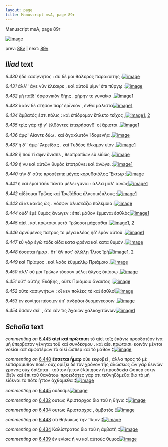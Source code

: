 ```yaml
---
layout: page
title: Manuscript msA, page 89r
---
```


Manuscript msA, page 89r

[![image](http://www.homermultitext.org/iipsrv?OBJ=IIP,1.0&FIF=/project/homer/pyramidal/deepzoom/hmt/vaimg/2017a/VA089RN_0261.tif&WID=100&CVT=JPEG)](http://www.homermultitext.org/ict2/?urn=urn:cite2:hmt:vaimg.2017a:VA089RN_0261)

prev:  [88v](../88v) | next:  [89v](../89v)

## *Iliad* text

*6.430* <a id="6.430"/> ἠδὲ κασίγνητος : σὺ δέ μοι θαλερὸς παρακοίτης :[![image](http://www.homermultitext.org/iipsrv?OBJ=IIP,1.0&FIF=/project/homer/pyramidal/deepzoom/hmt/vaimg/2017a/VA089RN_0261.tif&RGN=0.1742,0.2171,0.4545,0.0233&WID=1000&CVT=JPEG)](http://www.homermultitext.org/ict2/?urn=urn:cite2:hmt:vaimg.2017a:VA089RN_0261@0.1742,0.2171,0.4545,0.0233)

*6.431* <a id="6.431"/> ἀλλ'' άγε νῦν ἐλέαιρε , καὶ αὐτοῦ μίμν' ἐπι πύργῳ :[![image](http://www.homermultitext.org/iipsrv?OBJ=IIP,1.0&FIF=/project/homer/pyramidal/deepzoom/hmt/vaimg/2017a/VA089RN_0261.tif&RGN=0.1722,0.2374,0.4525,0.0248&WID=1000&CVT=JPEG)](http://www.homermultitext.org/ict2/?urn=urn:cite2:hmt:vaimg.2017a:VA089RN_0261@0.1722,0.2374,0.4525,0.0248)

*6.432* <a id="6.432"/> μὴ παῖδ' ὀρφανικὸν θήῃς . χήρην τε γυναῖκα .[![image](http://www.homermultitext.org/iipsrv?OBJ=IIP,1.0&FIF=/project/homer/pyramidal/deepzoom/hmt/vaimg/2017a/VA089RN_0261.tif&RGN=0.1702,0.2562,0.4525,0.0248&WID=1000&CVT=JPEG)](http://www.homermultitext.org/ict2/?urn=urn:cite2:hmt:vaimg.2017a:VA089RN_0261@0.1702,0.2562,0.4525,0.0248)[1](#msAim_6.268)

*6.433* <a id="6.433"/> λαὸν δὲ στῆσον παρ' ἐρῑνεὸν , ἔνθα μάλιστα[![image](http://www.homermultitext.org/iipsrv?OBJ=IIP,1.0&FIF=/project/homer/pyramidal/deepzoom/hmt/vaimg/2017a/VA089RN_0261.tif&RGN=0.1682,0.2742,0.4124,0.0263&WID=1000&CVT=JPEG)](http://www.homermultitext.org/ict2/?urn=urn:cite2:hmt:vaimg.2017a:VA089RN_0261@0.1682,0.2742,0.4124,0.0263)[1](#msA_6.124)

*6.434* <a id="6.434"/> ἄμβατός ἐστι πόλις : καὶ ἐπίδρομον ἔπλετο τεῖχος ,[![image](http://www.homermultitext.org/iipsrv?OBJ=IIP,1.0&FIF=/project/homer/pyramidal/deepzoom/hmt/vaimg/2017a/VA089RN_0261.tif&RGN=0.1682,0.2953,0.4434,0.0218&WID=1000&CVT=JPEG)](http://www.homermultitext.org/ict2/?urn=urn:cite2:hmt:vaimg.2017a:VA089RN_0261@0.1682,0.2953,0.4434,0.0218)[1](#msAim_6.269), [2](#msAint_6.201)

*6.435* <a id="6.435"/> τρὶς γὰρ τῇ γ' ἐλθόντες ἐπειρήσανθ' οἱ ἄριστοι .[![image](http://www.homermultitext.org/iipsrv?OBJ=IIP,1.0&FIF=/project/homer/pyramidal/deepzoom/hmt/vaimg/2017a/VA089RN_0261.tif&RGN=0.1642,0.314,0.4284,0.0225&WID=1000&CVT=JPEG)](http://www.homermultitext.org/ict2/?urn=urn:cite2:hmt:vaimg.2017a:VA089RN_0261@0.1642,0.314,0.4284,0.0225)[1](#msAim_6.270)

*6.436* <a id="6.436"/> ἀμφ' Αἴαντε δύω . καὶ ἀγακλυτὸν Ἰ̈δομενῆα .[![image](http://www.homermultitext.org/iipsrv?OBJ=IIP,1.0&FIF=/project/homer/pyramidal/deepzoom/hmt/vaimg/2017a/VA089RN_0261.tif&RGN=0.1702,0.3328,0.4174,0.0225&WID=1000&CVT=JPEG)](http://www.homermultitext.org/ict2/?urn=urn:cite2:hmt:vaimg.2017a:VA089RN_0261@0.1702,0.3328,0.4174,0.0225)

*6.437* <a id="6.437"/> ἠ δ`' ἀμφ' Ἀτρείδας . καὶ Τυδέος ἄλκιμον υἱόν .[![image](http://www.homermultitext.org/iipsrv?OBJ=IIP,1.0&FIF=/project/homer/pyramidal/deepzoom/hmt/vaimg/2017a/VA089RN_0261.tif&RGN=0.1712,0.3479,0.4174,0.0255&WID=1000&CVT=JPEG)](http://www.homermultitext.org/ict2/?urn=urn:cite2:hmt:vaimg.2017a:VA089RN_0261@0.1712,0.3479,0.4174,0.0255)[1](#msA_6.125)

*6.438* <a id="6.438"/> ἤ πού τί σφιν ἔνισπε , θεοπροπίων εῦ εἰδὼς .[![image](http://www.homermultitext.org/iipsrv?OBJ=IIP,1.0&FIF=/project/homer/pyramidal/deepzoom/hmt/vaimg/2017a/VA089RN_0261.tif&RGN=0.1722,0.3659,0.4174,0.0255&WID=1000&CVT=JPEG)](http://www.homermultitext.org/ict2/?urn=urn:cite2:hmt:vaimg.2017a:VA089RN_0261@0.1722,0.3659,0.4174,0.0255)

*6.439* <a id="6.439"/> ή νυ καὶ αὐτῶν θυμὸς ἐποτρύνει καὶ ἀνώγει :[![image](http://www.homermultitext.org/iipsrv?OBJ=IIP,1.0&FIF=/project/homer/pyramidal/deepzoom/hmt/vaimg/2017a/VA089RN_0261.tif&RGN=0.1712,0.3869,0.4174,0.0255&WID=1000&CVT=JPEG)](http://www.homermultitext.org/ict2/?urn=urn:cite2:hmt:vaimg.2017a:VA089RN_0261@0.1712,0.3869,0.4174,0.0255)[1](#msAint_6.202)

*6.440* <a id="6.440"/> τὴν δ' αῦτε προσέειπε μέγας κορυθαιόλος Ἕκτωρ :[![image](http://www.homermultitext.org/iipsrv?OBJ=IIP,1.0&FIF=/project/homer/pyramidal/deepzoom/hmt/vaimg/2017a/VA089RN_0261.tif&RGN=0.1632,0.4065,0.4474,0.0285&WID=1000&CVT=JPEG)](http://www.homermultitext.org/ict2/?urn=urn:cite2:hmt:vaimg.2017a:VA089RN_0261@0.1632,0.4065,0.4474,0.0285)

*6.441* <a id="6.441"/> ῆ καὶ ἐμοὶ τάδε πάντα μέλει γύναι : ἀλλα μάλ' αἰνῶς[![image](http://www.homermultitext.org/iipsrv?OBJ=IIP,1.0&FIF=/project/homer/pyramidal/deepzoom/hmt/vaimg/2017a/VA089RN_0261.tif&RGN=0.1632,0.4267,0.4575,0.0248&WID=1000&CVT=JPEG)](http://www.homermultitext.org/ict2/?urn=urn:cite2:hmt:vaimg.2017a:VA089RN_0261@0.1632,0.4267,0.4575,0.0248)[1](#msA_6.127)

*6.442* <a id="6.442"/> αἰδέομαι Τρῶας καὶ Τρωϊάδας ἑλκεσιπέπλους :[![image](http://www.homermultitext.org/iipsrv?OBJ=IIP,1.0&FIF=/project/homer/pyramidal/deepzoom/hmt/vaimg/2017a/VA089RN_0261.tif&RGN=0.1602,0.4463,0.4575,0.0248&WID=1000&CVT=JPEG)](http://www.homermultitext.org/ict2/?urn=urn:cite2:hmt:vaimg.2017a:VA089RN_0261@0.1602,0.4463,0.4575,0.0248)[1](#msA_6.128)

*6.443* <a id="6.443"/> αἴ κε κακὸς ὡς . νόσφιν ἀλυσκάζω πολέμοιο :[![image](http://www.homermultitext.org/iipsrv?OBJ=IIP,1.0&FIF=/project/homer/pyramidal/deepzoom/hmt/vaimg/2017a/VA089RN_0261.tif&RGN=0.1592,0.4681,0.4494,0.0218&WID=1000&CVT=JPEG)](http://www.homermultitext.org/ict2/?urn=urn:cite2:hmt:vaimg.2017a:VA089RN_0261@0.1592,0.4681,0.4494,0.0218)

*6.444* <a id="6.444"/> οὐδ' έμὲ θυμὸς ἄνωγεν : ἐπεὶ μάθον ἔμμεναι ἐσθλὸς[![image](http://www.homermultitext.org/iipsrv?OBJ=IIP,1.0&FIF=/project/homer/pyramidal/deepzoom/hmt/vaimg/2017a/VA089RN_0261.tif&RGN=0.1632,0.4853,0.4494,0.0255&WID=1000&CVT=JPEG)](http://www.homermultitext.org/ict2/?urn=urn:cite2:hmt:vaimg.2017a:VA089RN_0261@0.1632,0.4853,0.4494,0.0255)[1](#msA_6.129)

*6.445* <a id="6.445"/> αἰεὶ . καὶ πρώτοισι μετὰ Τρώεσσι μάχεσθαι .[![image](http://www.homermultitext.org/iipsrv?OBJ=IIP,1.0&FIF=/project/homer/pyramidal/deepzoom/hmt/vaimg/2017a/VA089RN_0261.tif&RGN=0.1592,0.5064,0.3834,0.0248&WID=1000&CVT=JPEG)](http://www.homermultitext.org/ict2/?urn=urn:cite2:hmt:vaimg.2017a:VA089RN_0261@0.1592,0.5064,0.3834,0.0248)[1](#msAext_6.298), [2](#msA_6.130)

*6.446* <a id="6.446"/> ἀρνύμενος πατρός τε μέγα κλέος ἠδ' ἐμὸν αὐτοῦ .[![image](http://www.homermultitext.org/iipsrv?OBJ=IIP,1.0&FIF=/project/homer/pyramidal/deepzoom/hmt/vaimg/2017a/VA089RN_0261.tif&RGN=0.1612,0.5244,0.4394,0.0255&WID=1000&CVT=JPEG)](http://www.homermultitext.org/ict2/?urn=urn:cite2:hmt:vaimg.2017a:VA089RN_0261@0.1612,0.5244,0.4394,0.0255)[1](#msAim_6.271)

*6.447* <a id="6.447"/> εὖ γὰρ ἐγὼ τόδε οῖδα κατα φρένα καὶ κατα θυμὸν .[![image](http://www.homermultitext.org/iipsrv?OBJ=IIP,1.0&FIF=/project/homer/pyramidal/deepzoom/hmt/vaimg/2017a/VA089RN_0261.tif&RGN=0.1592,0.544,0.4535,0.0255&WID=1000&CVT=JPEG)](http://www.homermultitext.org/ict2/?urn=urn:cite2:hmt:vaimg.2017a:VA089RN_0261@0.1592,0.544,0.4535,0.0255)

*6.448* <a id="6.448"/> έσσεται ῆμαρ . ὅτ' ἄ̆ν ποτ' ὀλώλῃ ΄Ϊλιος ϊρὴ[![image](http://www.homermultitext.org/iipsrv?OBJ=IIP,1.0&FIF=/project/homer/pyramidal/deepzoom/hmt/vaimg/2017a/VA089RN_0261.tif&RGN=0.1612,0.559,0.3974,0.0255&WID=1000&CVT=JPEG)](http://www.homermultitext.org/ict2/?urn=urn:cite2:hmt:vaimg.2017a:VA089RN_0261@0.1612,0.559,0.3974,0.0255)[1](#msA_6.131), [2](#msAim_6.272)

*6.449* <a id="6.449"/> καὶ Πρίαμος . καὶ λαὸς ἐϋμμελίῳ Πριάμοιο .[![image](http://www.homermultitext.org/iipsrv?OBJ=IIP,1.0&FIF=/project/homer/pyramidal/deepzoom/hmt/vaimg/2017a/VA089RN_0261.tif&RGN=0.1642,0.5823,0.4204,0.0218&WID=1000&CVT=JPEG)](http://www.homermultitext.org/ict2/?urn=urn:cite2:hmt:vaimg.2017a:VA089RN_0261@0.1642,0.5823,0.4204,0.0218)

*6.450* <a id="6.450"/> ἀλλ' οὔ μοι Τρώων τόσσον μέλει ἄλγος ὀπίσσῳ .[![image](http://www.homermultitext.org/iipsrv?OBJ=IIP,1.0&FIF=/project/homer/pyramidal/deepzoom/hmt/vaimg/2017a/VA089RN_0261.tif&RGN=0.1602,0.6003,0.4004,0.0248&WID=1000&CVT=JPEG)](http://www.homermultitext.org/ict2/?urn=urn:cite2:hmt:vaimg.2017a:VA089RN_0261@0.1602,0.6003,0.4004,0.0248)

*6.451* <a id="6.451"/> οὔτ' αὐτῆς Ἑκάβης , οὔτε Πριάμοιο ἄνακτος .[![image](http://www.homermultitext.org/iipsrv?OBJ=IIP,1.0&FIF=/project/homer/pyramidal/deepzoom/hmt/vaimg/2017a/VA089RN_0261.tif&RGN=0.1632,0.6198,0.4254,0.024&WID=1000&CVT=JPEG)](http://www.homermultitext.org/ict2/?urn=urn:cite2:hmt:vaimg.2017a:VA089RN_0261@0.1632,0.6198,0.4254,0.024)

*6.452* <a id="6.452"/> οὔτε κασιγνήτων : οἵ κεν πολέες τὲ καὶ ἐσθλοὶ[![image](http://www.homermultitext.org/iipsrv?OBJ=IIP,1.0&FIF=/project/homer/pyramidal/deepzoom/hmt/vaimg/2017a/VA089RN_0261.tif&RGN=0.1572,0.6379,0.4234,0.027&WID=1000&CVT=JPEG)](http://www.homermultitext.org/ict2/?urn=urn:cite2:hmt:vaimg.2017a:VA089RN_0261@0.1572,0.6379,0.4234,0.027)

*6.453* <a id="6.453"/> ἐν κονίῃσι πέσοιεν ὑπ' ἀνδράσι δυσμενέεσσιν .[![image](http://www.homermultitext.org/iipsrv?OBJ=IIP,1.0&FIF=/project/homer/pyramidal/deepzoom/hmt/vaimg/2017a/VA089RN_0261.tif&RGN=0.1572,0.6574,0.4264,0.027&WID=1000&CVT=JPEG)](http://www.homermultitext.org/ict2/?urn=urn:cite2:hmt:vaimg.2017a:VA089RN_0261@0.1572,0.6574,0.4264,0.027)

*6.454* <a id="6.454"/> ὅσσον σεῖ' , ὅτε κέν τις Ἀχαιῶν χαλκοχιτώνων[![image](http://www.homermultitext.org/iipsrv?OBJ=IIP,1.0&FIF=/project/homer/pyramidal/deepzoom/hmt/vaimg/2017a/VA089RN_0261.tif&RGN=0.1562,0.6784,0.4304,0.027&WID=1000&CVT=JPEG)](http://www.homermultitext.org/ict2/?urn=urn:cite2:hmt:vaimg.2017a:VA089RN_0261@0.1562,0.6784,0.4304,0.027)[1](#msAil_6.A25)

## *Scholia* text

*commenting on* [6.445](#6.445)  <a id="msA_6.130"/> **αἱεὶ καὶ πρώτοισι** τὸ αἰεὶ τοῖς ἐπάνω προσδοτέον ἵνα μὴ ὑπερβατον γένηται τοῦ καὶ συνδέσμου . καὶ αἰει πρώτοισι· κοινὸν μέντοι νοεῖαι κατ αμφοτέρων τὸ αἰεὶ ὥσπερ καὶ τὸ μάθον ⁑[![image](http://www.homermultitext.org/iipsrv?OBJ=IIP,1.0&FIF=/project/homer/pyramidal/deepzoom/hmt/vaimg/2017a/VA089RN_0261.tif&RGN=0.62306559,0.43609959,0.18515107,0.02572614&WID=1000&CVT=JPEG)](http://www.homermultitext.org/ict2/?urn=urn:cite2:hmt:vaimg.2017a:VA089RN_0261@0.62306559,0.43609959,0.18515107,0.02572614)

*commenting on* [6.448](#6.448)  <a id="msA_6.131"/> **ἔσσεται ἦμαρ** οὐκ εκφοβεῖ , ἀλλα προς τὸ μέ εὐπαράμυθον ποιεῖ· οὐχ ορίζει δὲ τὸν χρόνον τῆς ἁλώσεως ὧν γὰρ δεινῶν χρόνος οὐχ ὁρίζεται . τοῦτον ἦττον ἐλύπησεν ἡ προσδοκία ὥσπερ εστιν ἰδεῖν καὶ ἐπι τοῦ θανάτου· προειδότες γὰρ οτι τεθνηξόμεθα δια τὸ μὴ εἰδέναι τὸ πότε ἧττον ἀχθόμεθα ⁑[![image](http://www.homermultitext.org/iipsrv?OBJ=IIP,1.0&FIF=/project/homer/pyramidal/deepzoom/hmt/vaimg/2017a/VA089RN_0261.tif&RGN=0.59487841,0.58215768,0.19841562,0.10290456&WID=1000&CVT=JPEG)](http://www.homermultitext.org/ict2/?urn=urn:cite2:hmt:vaimg.2017a:VA089RN_0261@0.59487841,0.58215768,0.19841562,0.10290456)

*commenting on* [6.445](#6.445)  <a id="msAext_6.298.comment"/> οὐδεσμε[![image](http://www.homermultitext.org/iipsrv?OBJ=IIP,1.0&FIF=/project/homer/pyramidal/deepzoom/hmt/vaimg/2017a/VA089RN_0261.tif&RGN=0.84635225,0.49460581,0.05011054,0.01369295&WID=1000&CVT=JPEG)](http://www.homermultitext.org/ict2/?urn=urn:cite2:hmt:vaimg.2017a:VA089RN_0261@0.84635225,0.49460581,0.05011054,0.01369295)

*commenting on* [6.432](#6.432)  <a id="msAim_6.268.comment"/> ουτως Ἀρισταρχος δια τοῦ η θήνις ⁑[![image](http://www.homermultitext.org/iipsrv?OBJ=IIP,1.0&FIF=/project/homer/pyramidal/deepzoom/hmt/vaimg/2017a/VA089RN_0261.tif&RGN=0.61459101,0.26224066,0.05858511,0.02240664&WID=1000&CVT=JPEG)](http://www.homermultitext.org/ict2/?urn=urn:cite2:hmt:vaimg.2017a:VA089RN_0261@0.61459101,0.26224066,0.05858511,0.02240664)

*commenting on* [6.434](#6.434)  <a id="msAim_6.269.comment"/> ουτως Ἀρισταρχος , ἀμβατός ⁑[![image](http://www.homermultitext.org/iipsrv?OBJ=IIP,1.0&FIF=/project/homer/pyramidal/deepzoom/hmt/vaimg/2017a/VA089RN_0261.tif&RGN=0.61035372,0.29502075,0.04808401,0.01936376&WID=1000&CVT=JPEG)](http://www.homermultitext.org/ict2/?urn=urn:cite2:hmt:vaimg.2017a:VA089RN_0261@0.61035372,0.29502075,0.04808401,0.01936376)

*commenting on* [6.448](#6.448)  <a id="msAim_6.272.comment"/> οτι θηλυκως την Ἴλιον ⁑[![image](http://www.homermultitext.org/iipsrv?OBJ=IIP,1.0&FIF=/project/homer/pyramidal/deepzoom/hmt/vaimg/2017a/VA089RN_0261.tif&RGN=0.56024318,0.56860304,0.03610906,0.01687414&WID=1000&CVT=JPEG)](http://www.homermultitext.org/ict2/?urn=urn:cite2:hmt:vaimg.2017a:VA089RN_0261@0.56024318,0.56860304,0.03610906,0.01687414)

*commenting on* [6.434](#6.434)  <a id="msAint_6.201.comment"/> Καλίστρατος δια τοῦ η ἀμβατῆ ⁑[![image](http://www.homermultitext.org/iipsrv?OBJ=IIP,1.0&FIF=/project/homer/pyramidal/deepzoom/hmt/vaimg/2017a/VA089RN_0261.tif&RGN=0.11219602,0.29557400,0.04697863,0.03762102&WID=1000&CVT=JPEG)](http://www.homermultitext.org/ict2/?urn=urn:cite2:hmt:vaimg.2017a:VA089RN_0261@0.11219602,0.29557400,0.04697863,0.03762102)

*commenting on* [6.439](#6.439)  <a id="msAint_6.202.comment"/> ἐν ενίοις ή νυ καὶ αὐτοὺς θυμος[![image](http://www.homermultitext.org/iipsrv?OBJ=IIP,1.0&FIF=/project/homer/pyramidal/deepzoom/hmt/vaimg/2017a/VA089RN_0261.tif&RGN=0.11016949,0.38948824,0.05747973,0.02130014&WID=1000&CVT=JPEG)](http://www.homermultitext.org/ict2/?urn=urn:cite2:hmt:vaimg.2017a:VA089RN_0261@0.11016949,0.38948824,0.05747973,0.02130014)
